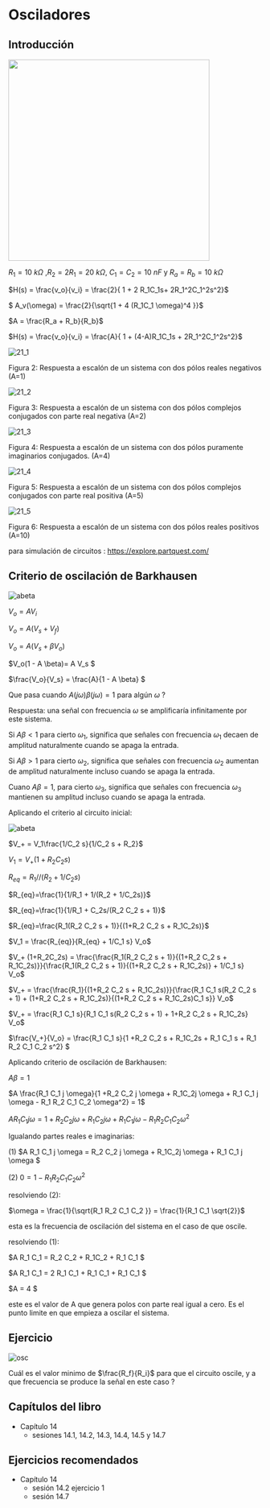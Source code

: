 # Osciladores

## Introducción

<img src="https://julianodb.github.io/electronic_circuits_diagrams/sallen_key_low_2_with_gain.png" width="400"> 

$R_1=10\ k\Omega$ ,$R_2= 2 R_1 = 20\ k\Omega$, $C_1=C_2=10\ nF$ y $R_a=R_b=10\ k\Omega$

$H(s) = \frac{v_o}{v_i} = \frac{2}{ 1 + 2 R_1C_1s+ 2R_1^2C_1^2s^2}$

$ A_v(\omega) = \frac{2}{\sqrt{1 + 4 (R_1C_1 \omega)^4 }}$

$A = \frac{R_a + R_b}{R_b}$

$H(s) = \frac{v_o}{v_i} = \frac{A}{ 1 + (4-A)R_1C_1s + 2R_1^2C_1^2s^2}$

![21_1](../img/21_1.png)

Figura 2: Respuesta a escalón de un sistema con dos pólos reales negativos (A=1)


![21_2](../img/21_2.png)

Figura 3: Respuesta a escalón de un sistema con dos pólos complejos conjugados con parte real negativa (A=2)

![21_3](../img/21_3.png)

Figura 4: Respuesta a escalón de un sistema con dos pólos puramente imaginarios conjugados. (A=4)

![21_4](../img/21_4.png)

Figura 5: Respuesta a escalón de un sistema con dos pólos complejos conjugados con parte real positiva (A=5)

![21_5](../img/21_5.png)

Figura 6: Respuesta a escalón de un sistema con dos pólos reales positivos (A=10)

para simulación de circuitos : https://explore.partquest.com/

## Criterio de oscilación de Barkhausen

![abeta](../img/abeta.png)

$V_o = A V_i$

$V_o = A (V_s + V_f)$

$V_o = A (V_s + \beta V_o)$

$V_o(1 - A \beta)= A V_s $

$\frac{V_o}{V_s} = \frac{A}{1 - A \beta} $

Que pasa cuando $A(j\omega) \beta(j\omega) = 1$ para algún $\omega$ ?

Respuesta: una señal con frecuencia $\omega$ se amplificaría infinitamente por este sistema.

Si $A \beta < 1$ para cierto $\omega_1$, significa que señales con frecuencia $\omega_1$ decaen de amplitud naturalmente cuando se apaga la entrada. 

Si $A \beta > 1$ para cierto $\omega_2$, significa que señales con frecuencia $\omega_2$ aumentan de amplitud naturalmente incluso cuando se apaga la entrada. 

Cuano $A \beta = 1$, para cierto $\omega_3$, significa que señales con frecuencia $\omega_3$ mantienen su amplitud incluso cuando se apaga la entrada. 

Aplicando el criterio al circuito inicial:

![abeta](../img/21_6.png)

$V_+ = V_1\frac{1/C_2 s}{1/C_2 s + R_2}$

$V_1 = V_+ (1+R_2C_2s)$

$R_{eq}=R_1 //( R_2 + 1/C_2s)$

$R_{eq}=\frac{1}{1/R_1 + 1/(R_2 + 1/C_2s)}$

$R_{eq}=\frac{1}{1/R_1 + C_2s/(R_2 C_2 s + 1)}$

$R_{eq}=\frac{R_1(R_2 C_2 s + 1)}{(1+R_2 C_2 s + R_1C_2s)}$

$V_1 = \frac{R_{eq}}{R_{eq} + 1/C_1 s} V_o$

$V_+ (1+R_2C_2s) = \frac{\frac{R_1(R_2 C_2 s + 1)}{(1+R_2 C_2 s + R_1C_2s)}}{\frac{R_1(R_2 C_2 s + 1)}{(1+R_2 C_2 s + R_1C_2s)} + 1/C_1 s} V_o$

$V_+ = \frac{\frac{R_1}{(1+R_2 C_2 s + R_1C_2s)}}{\frac{R_1 C_1 s(R_2 C_2 s + 1) + (1+R_2 C_2 s + R_1C_2s)}{(1+R_2 C_2 s + R_1C_2s)C_1 s}} V_o$

$V_+ = \frac{R_1 C_1 s}{R_1 C_1 s(R_2 C_2 s + 1) + 1+R_2 C_2 s + R_1C_2s} V_o$

$\frac{V_+}{V_o} = \frac{R_1 C_1 s}{1 +R_2 C_2 s + R_1C_2s + R_1 C_1 s + R_1 R_2 C_1 C_2 s^2} $

Aplicando criterio de oscilación de Barkhausen:

$A \beta = 1$

$A \frac{R_1 C_1 j \omega}{1 +R_2 C_2 j \omega + R_1C_2j \omega + R_1 C_1 j \omega - R_1 R_2 C_1 C_2 \omega^2} = 1$

$A R_1 C_1 j \omega = 1 +R_2 C_2 j \omega + R_1C_2j \omega + R_1 C_1 j \omega - R_1 R_2 C_1 C_2 \omega^2$

Igualando partes reales e imaginarias:

(1)
$A R_1 C_1 j \omega = R_2 C_2 j \omega + R_1C_2j \omega + R_1 C_1 j \omega $

(2)
$0 = 1  - R_1 R_2 C_1 C_2 \omega^2$

resolviendo (2):

$\omega = \frac{1}{\sqrt{R_1 R_2 C_1 C_2 }} = \frac{1}{R_1 C_1 \sqrt{2}}$

esta es la frecuencia de oscilación del sistema en el caso de que oscile.

resolviendo (1):

$A R_1 C_1  = R_2 C_2  + R_1C_2 + R_1 C_1 $

$A R_1 C_1  = 2 R_1 C_1  + R_1 C_1 + R_1 C_1 $

$A = 4 $

este es el valor de A que genera polos con parte real igual a cero. Es el punto limite en que empieza a oscilar el sistema.


## Ejercicio

![osc](../img/21_phase_shift_oscillator.jpg)

Cuál es el valor minimo de $\frac{R_f}{R_i}$ para que el circuito oscile, y a que frecuencia se produce la señal en este caso ?

## Capítulos del libro
- Capítulo 14
   - sesiones 14.1, 14.2, 14.3, 14.4, 14.5 y 14.7
   
## Ejercicios recomendados
- Capítulo 14
  - sesión 14.2 ejercicio 1
  - sesión 14.7
